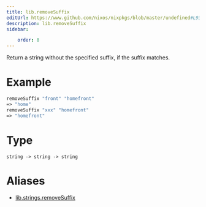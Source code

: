 ```yaml
---
title: lib.removeSuffix
editUrl: https://www.github.com/nixos/nixpkgs/blob/master/undefined#L939C5
description: lib.removeSuffix
sidebar:

    order: 8
---
```


Return a string without the specified suffix, if the suffix matches.

# Example

```nix
removeSuffix "front" "homefront"
=> "home"
removeSuffix "xxx" "homefront"
=> "homefront"
```

# Type

```
string -> string -> string
```


# Aliases

- [lib.strings.removeSuffix](/nix-doc-comments/reference/lib/strings/lib-strings-removesuffix)


